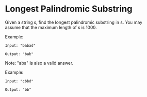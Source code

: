 # Longest Palindromic Substring

Given a string s, find the longest palindromic substring in s. You may assume that the maximum length of s is 1000.

Example:

```
Input: "babad"

Output: "bab"
```

Note: "aba" is also a valid answer.

Example:

```
Input: "cbbd"

Output: "bb"
```
